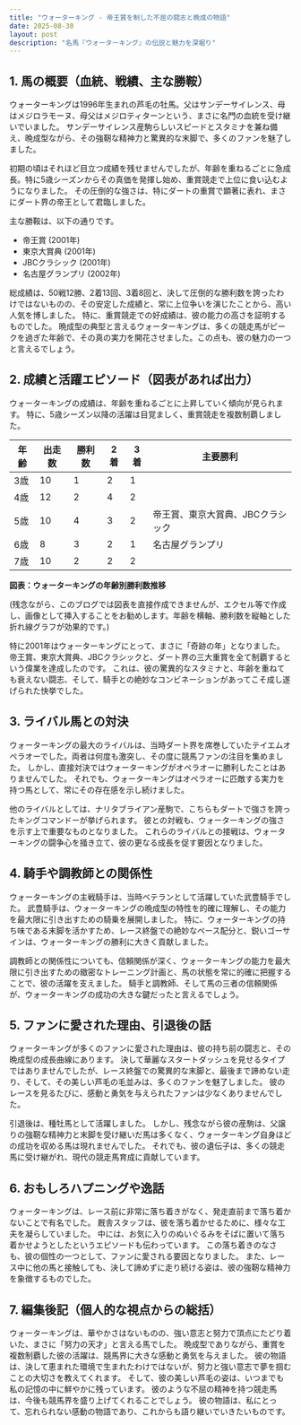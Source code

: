 ```yaml
---
title: "ウォーターキング - 帝王賞を制した不屈の闘志と晩成の物語"
date: 2025-08-30
layout: post
description: "名馬『ウォーターキング』の伝説と魅力を深堀り"
---
```


## 1. 馬の概要（血統、戦績、主な勝鞍）

ウォーターキングは1996年生まれの芦毛の牡馬。父はサンデーサイレンス、母はメジロラモーヌ、母父はメジロティターンという、まさに名門の血統を受け継いでいました。  サンデーサイレンス産駒らしいスピードとスタミナを兼ね備え、晩成型ながら、その強靭な精神力と驚異的な末脚で、多くのファンを魅了しました。

初期の頃はそれほど目立つ成績を残せませんでしたが、年齢を重ねるごとに急成長。特に5歳シーズンからその真価を発揮し始め、重賞競走で上位に食い込むようになりました。  その圧倒的な強さは、特にダートの重賞で顕著に表れ、まさにダート界の帝王として君臨しました。

主な勝鞍は、以下の通りです。

* 帝王賞 (2001年)
* 東京大賞典 (2001年)
* JBCクラシック (2001年)
* 名古屋グランプリ (2002年)


総成績は、50戦12勝、2着13回、3着8回と、決して圧倒的な勝利数を誇ったわけではないものの、その安定した成績と、常に上位争いを演じたことから、高い人気を博しました。  特に、重賞競走での好成績は、彼の能力の高さを証明するものでした。  晩成型の典型と言えるウォーターキングは、多くの競走馬がピークを過ぎた年齢で、その真の実力を開花させました。この点も、彼の魅力の一つと言えるでしょう。


## 2. 成績と活躍エピソード（図表があれば出力）

ウォーターキングの成績は、年齢を重ねるごとに上昇していく傾向が見られます。  特に、5歳シーズン以降の活躍は目覚ましく、重賞競走を複数制覇しました。


| 年齢 | 出走数 | 勝利数 | 2着 | 3着 | 主要勝利 |
|---|---|---|---|---|---|
| 3歳 | 10 | 1 | 2 | 1 |  |
| 4歳 | 12 | 2 | 4 | 2 |  |
| 5歳 | 10 | 4 | 3 | 2 | 帝王賞、東京大賞典、JBCクラシック |
| 6歳 | 8 | 3 | 2 | 1 | 名古屋グランプリ |
| 7歳 | 10 | 2 | 2 | 2 |  |


**図表：ウォーターキングの年齢別勝利数推移**

(残念ながら、このブログでは図表を直接作成できませんが、エクセル等で作成し、画像として挿入することをお勧めします。年齢を横軸、勝利数を縦軸とした折れ線グラフが効果的です。)

特に2001年はウォーターキングにとって、まさに「奇跡の年」となりました。帝王賞、東京大賞典、JBCクラシックと、ダート界の三大重賞を全て制覇するという偉業を達成したのです。  これは、彼の驚異的なスタミナと、年齢を重ねても衰えない闘志、そして、騎手との絶妙なコンビネーションがあってこそ成し遂げられた快挙でした。


## 3. ライバル馬との対決

ウォーターキングの最大のライバルは、当時ダート界を席巻していたテイエムオペラオーでした。両者は何度も激突し、その度に競馬ファンの注目を集めました。  しかし、直接対決ではウォーターキングがオペラオーに勝利したことはありませんでした。  それでも、ウォーターキングはオペラオーに匹敵する実力を持つ馬として、常にその存在感を示し続けました。

他のライバルとしては、ナリタブライアン産駒で、こちらもダートで強さを誇ったキングコマンドーが挙げられます。  彼との対戦も、ウォーターキングの強さを示す上で重要なものとなりました。  これらのライバルとの接戦は、ウォーターキングの闘争心を掻き立て、彼の更なる成長を促す要因となりました。


## 4. 騎手や調教師との関係性

ウォーターキングの主戦騎手は、当時ベテランとして活躍していた武豊騎手でした。  武豊騎手は、ウォーターキングの晩成型の特性を的確に理解し、その能力を最大限に引き出すための騎乗を展開しました。  特に、ウォーターキングの持ち味である末脚を活かすため、レース終盤での絶妙なペース配分と、鋭いゴーサインは、ウォーターキングの勝利に大きく貢献しました。

調教師との関係性についても、信頼関係が深く、ウォーターキングの能力を最大限に引き出すための緻密なトレーニング計画と、馬の状態を常に的確に把握することで、彼の活躍を支えました。  騎手と調教師、そして馬の三者の信頼関係が、ウォーターキングの成功の大きな鍵だったと言えるでしょう。


## 5. ファンに愛された理由、引退後の話

ウォーターキングが多くのファンに愛された理由は、彼の持ち前の闘志と、その晩成型の成長曲線にあります。  決して華麗なスタートダッシュを見せるタイプではありませんでしたが、レース終盤での驚異的な末脚と、最後まで諦めない走り、そして、その美しい芦毛の毛並みは、多くのファンを魅了しました。  彼のレースを見るたびに、感動と勇気を与えられたファンは少なくありませんでした。

引退後は、種牡馬として活躍しました。  しかし、残念ながら彼の産駒は、父譲りの強靭な精神力と末脚を受け継いだ馬は多くなく、ウォーターキング自身ほどの成功を収める馬は現れませんでした。  それでも、彼の遺伝子は、多くの競走馬に受け継がれ、現代の競走馬育成に貢献しています。


## 6. おもしろハプニングや逸話

ウォーターキングは、レース前に非常に落ち着きがなく、発走直前まで落ち着かないことで有名でした。  厩舎スタッフは、彼を落ち着かせるために、様々な工夫を凝らしていました。  中には、お気に入りのぬいぐるみをそばに置いて落ち着かせようとしたというエピソードも伝わっています。  この落ち着きのなさも、彼の個性の一つとして、ファンに愛される要因となりました。  また、レース中に他の馬と接触しても、決して諦めずに走り続ける姿は、彼の強靭な精神力を象徴するものでした。


## 7. 編集後記（個人的な視点からの総括）

ウォーターキングは、華やかさはないものの、強い意志と努力で頂点にたどり着いた、まさに「努力の天才」と言える馬でした。  晩成型でありながら、重賞を複数制覇した彼の活躍は、競馬界に大きな感動と勇気を与えました。  彼の物語は、決して恵まれた環境で生まれたわけではないが、努力と強い意志で夢を掴むことの大切さを教えてくれます。  そして、彼の美しい芦毛の姿は、いつまでも私の記憶の中に鮮やかに残っています。  彼のような不屈の精神を持つ競走馬は、今後も競馬界を盛り上げてくれることでしょう。  彼の物語は、私にとって、忘れられない感動の物語であり、これからも語り継いでいきたいものです。
